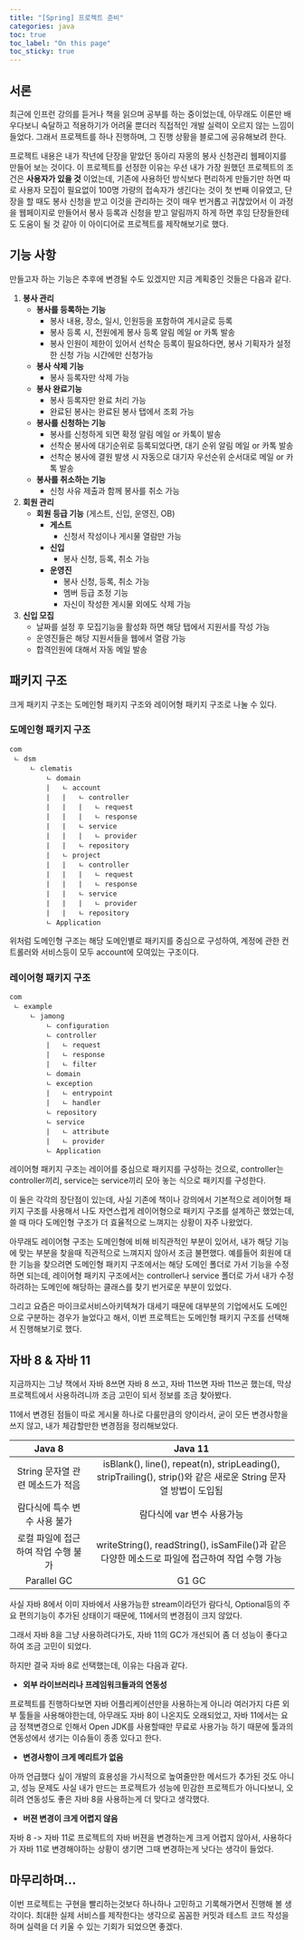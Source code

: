 ```yaml
---
title: "[Spring] 프로젝트 준비"
categories: java
toc: true
toc_label: "On this page"
toc_sticky: true
---
```

## 서론
최근에 인프런 강의를 듣거나 책을 읽으며 공부를 하는 중이었는데, 아무래도 이론만 배우다보니 숙달하고 적용하기가 어려울 뿐더러 직접적인 개발 실력이 오르지 않는 느낌이 들었다. 그래서 프로젝트를 하나 진행하며, 그 진행 상황을 블로그에 공유해보려 한다.

프로젝트 내용은 내가 작년에 단장을 맡았던 동아리 자몽의 봉사 신청관리 웹페이지를 만들어 보는 것이다. 이 프로젝트를 선정한 이유는 우선 내가 가장 원했던 프로젝트의 조건은 **사용자가 있을 것** 이었는데, 기존에 사용하던 방식보다 편리하게 만들기만 하면 따로 사용자 모집이 필요없이 100명 가량의 접속자가 생긴다는 것이 첫 번째 이유였고, 단장을 할 때도 봉사 신청을 받고 이것을 관리하는 것이 매우 번거롭고 귀찮았어서 이 과정을 웹페이지로 만들어서 봉사 등록과 신청을 받고 알림까지 하게 하면 후임 단장들한테도 도움이 될 것 같아 이 아이디어로 프로젝트를 제작해보기로 했다. 

## 기능 사항
만들고자 하는 기능은 추후에 변경될 수도 있겠지만 지금 계획중인 것들은 다음과 같다.

1. **봉사 관리**
	- **봉사를 등록하는 기능**
		- 봉사 내용, 장소, 일시, 인원등을 포함하여 게시글로 등록
		- 봉사 등록 시, 전원에게 봉사 등록 알림 메일 or 카톡 발송
		- 봉사 인원이 제한이 있어서 선착순 등록이 필요하다면, 봉사 기획자가 설정한 신청 가능 시간에만 신청가능
	- **봉사 삭제 기능**
		- 봉사 등록자만 삭제 가능
	- **봉사 완료기능**
		- 봉사 등록자만 완료 처리 가능 
		- 완료된 봉사는 완료된 봉사 탭에서 조회 가능
	- **봉사를 신청하는 기능**
		-  봉사를 신청하게 되면 확정 알림 메일 or 카톡이 발송
		-  선착순 봉사에 대기순위로 등록되었다면, 대기 순위 알림 메일 or 카톡 발송
		-  선착순 봉사에 결원 발생 시 자동으로 대기자 우선순위 순서대로 메일 or 카톡 발송
	- **봉사를 취소하는 기능**
		- 신청 사유 제출과 함께 봉사를 취소 가능
2. **회원 관리**
	- **회원 등급 기능** (게스트, 신입, 운영진, OB)
		- **게스트**
			- 신청서 작성이나 게시물 열람만 가능
		- **신입**
			- 봉사 신청, 등록, 취소 가능
		- **운영진**
			- 봉사 신청, 등록, 취소 가능
			- 멤버 등급 조정 기능
			- 자신이 작성한 게시물 외에도 삭제 가능 
3. **신입 모집**
	- 날짜를 설정 후 모집기능을 활성화 하면 해당 탭에서 지원서를 작성 가능
	- 운영진들은 해당 지원서들을 웹에서 열람 가능
	- 합격인원에 대해서 자동 메일 발송

## 패키지 구조
크게 패키지 구조는 도메인형 패키지 구조와 레이어형 패키지 구조로 나눌 수 있다.

### 도메인형 패키지 구조
```
com
 ㄴ dsm
     ㄴ clematis
         ㄴ domain
         |   ㄴ account
         |   |   ㄴ controller
         |   |   |   ㄴ request
         |   |   |   ㄴ response
         |   |   ㄴ service
         |   |   |   ㄴ provider
         |   |   ㄴ repository
         |   ㄴ project
         |   |   ㄴ controller
         |   |   |   ㄴ request
         |   |   |   ㄴ response
         |   |   ㄴ service
         |   |   |   ㄴ provider
         |   |   ㄴ repository
         ㄴ Application
```
위처럼 도메인형 구조는 해당 도메인별로 패키지를 중심으로 구성하여, 계정에 관한 컨트롤러와 서비스등이 모두 account에 모여있는 구조이다.

### 레이어형 패키지 구조
```
com
 ㄴ example
     ㄴ jamong
         ㄴ configuration
         ㄴ controller
         |   ㄴ request
         |   ㄴ response
         |   ㄴ filter
         ㄴ domain
         ㄴ exception
         |   ㄴ entrypoint
         |   ㄴ handler
         ㄴ repository
         ㄴ service
         |   ㄴ attribute
         |   ㄴ provider
         ㄴ Application
```
레이어형 패키지 구조는 레이어를 중심으로 패키지를 구성하는 것으로, controller는 controller끼리, service는 service끼리 모아 놓는 식으로 패키지를 구성한다.

이 둘은 각각의 장단점이 있는데, 사실 기존에 책이나 강의에서 기본적으로 레이어형 패키지 구조를 사용해서 나도 자연스럽게 레이어형으로 패키지 구조를 설계하곤 했었는데, 쓸 때 마다 도메인형 구조가 더 효율적으로 느껴지는 상황이 자주 나왔었다.

아무래도 레이어형 구조는 도메인형에 비해 비직관적인 부분이 있어서, 내가 해당 기능에 맞는 부분을 찾을때 직관적으로 느껴지지 않아서 조금 불편했다. 예를들어 회원에 대한 기능을 찾으려면 도메인형 패키지 구조에서는 해당 도메인 폴더로 가서 기능을 수정하면 되는데, 레이어형 패키지 구조에서는 controller나 service 폴더로 가서 내가 수정하려하는 도메인에 해당하는 클래스를 찾기 번거로운 부분이 있었다.

그리고 요즘은 마이크로서비스아키텍쳐가 대세기 때문에 대부분의 기업에서도 도메인으로 구분하는 경우가 늘었다고 해서, 이번 프로젝트는 도메인형 패키지 구조를 선택해서 진행해보기로 했다.

## 자바 8 & 자바 11
지금까지는 그냥 책에서 자바 8쓰면 자바 8 쓰고, 자바 11쓰면 자바 11쓰곤 했는데, 막상 프로젝트에서 사용하려니까 조금 고민이 되서 정보를 조금 찾아봤다.

11에서 변경된 점들이 따로 게시물 하나로 다룰만큼의 양이라서, 굳이 모든 변경사항을 쓰지 않고, 내가 체감할만한 변경점을 정리해보았다.

|Java 8 | Java 11|
|:---:|:---:|
|String 문자열 관련 메소드가 적음|isBlank(), line(), repeat(n), stripLeading(), stripTrailing(), strip()와 같은 새로운 String 문자열 방법이 도입됨|
|람다식에 특수 변수 사용 불가|람다식에 var 변수 사용가능|
|로컬 파일에 접근하여 작업 수행 불가|writeString(), readString(), isSamFile()과 같은 다양한 메소드로 파일에 접근하여 작업 수행 가능|
| Parallel GC|G1 GC|

사실 자바 8에서 이미 자바에서 사용가능한 stream이라던가 람다식, Optional등의 주요 편의기능이 추가된 상태이기 때문에, 11에서의 변경점이 크지 않았다. 

그래서 자바 8을 그냥 사용하려다가도, 자바 11의 GC가 개선되어 좀 더 성능이 좋다고 하여 조금 고민이 되었다. 

하지만 결국 자바 8로 선택했는데, 이유는 다음과 같다.

 * **외부 라이브러리나 프레임워크들과의 연동성**

프로젝트를 진행하다보면 자바 어플리케이션만을 사용하는게 아니라 여러가지 다른 외부 툴들을 사용해야한는데, 아무래도 자바 8이 나온지도 오래되었고, 자바 11에서는 요금 정책변경으로 인해서 Open JDK를 사용할때만 무료로 사용가능 하기 때문에 툴과의 연동성에서 생기는 이슈들이 종종 있다고 한다. 

* **변경사항이 크게 메리트가 없음**

아까 언급했다 싶이 개발의 효용성을 가시적으로 높여줄만한 메서드가 추가된 것도 아니고, 성능 문제도 사실 내가 만드는 프로젝트가 성능에 민감한 프로젝트가 아니다보니, 오히려 연동성도 좋은 자바 8을 사용하는게 더 맞다고 생각했다.

* **버젼 변경이 크게 어렵지 않음**

자바 8 -> 자바 11로 프로젝트의 자바 버젼을 변경하는게 크게 어렵지 않아서, 사용하다가 자바 11로 변경해야하는 상황이 생기면 그때 변경하는게 낫다는 생각이 들었다.

## 마무리하며...
이번 프로젝트는 구현을 빨리하는것보다 하나하나 고민하고 기록해가면서 진행해 볼 생각이다.  최대한 실제 서비스를 제작한다는 생각으로 꼼꼼한 커밋과 테스트 코드 작성을 하며 실력을 더 키울 수 있는 기회가 되었으면 좋겠다.
